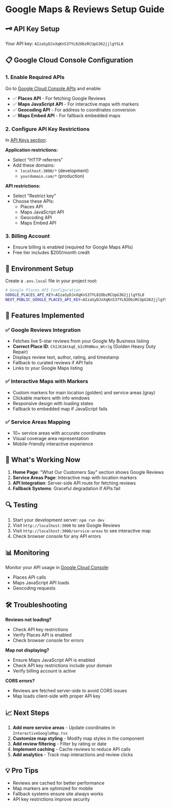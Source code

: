 # Google Maps & Reviews Setup Guide

## 🗝️ API Key Setup

Your API key: `AIzaSyDJxXqKnS37YL02ObzRCUpG362jjlgYSL8`

## 📋 Google Cloud Console Configuration

### 1. Enable Required APIs
Go to [Google Cloud Console APIs](https://console.cloud.google.com/apis/library) and enable:

- ✅ **Places API** - For fetching Google Reviews
- ✅ **Maps JavaScript API** - For interactive maps with markers
- ✅ **Geocoding API** - For address to coordinates conversion
- ✅ **Maps Embed API** - For fallback embedded maps

### 2. Configure API Key Restrictions
In [API Keys section](https://console.cloud.google.com/apis/credentials):

**Application restrictions:**
- Select "HTTP referrers"
- Add these domains:
  - `localhost:3000/*` (development)
  - `yourdomain.com/*` (production)

**API restrictions:**
- Select "Restrict key"
- Choose these APIs:
  - Places API
  - Maps JavaScript API
  - Geocoding API
  - Maps Embed API

### 3. Billing Account
- Ensure billing is enabled (required for Google Maps APIs)
- Free tier includes $200/month credit

## 🔧 Environment Setup

Create a `.env.local` file in your project root:

```bash
# Google Places API Configuration
GOOGLE_PLACES_API_KEY=AIzaSyDJxXqKnS37YL02ObzRCUpG362jjlgYSL8
NEXT_PUBLIC_GOOGLE_PLACES_API_KEY=AIzaSyDJxXqKnS37YL02ObzRCUpG362jjlgYSL8
```

## 🎯 Features Implemented

### ✅ Google Reviews Integration
- Fetches live 5-star reviews from your Google My Business listing
- **Correct Place ID**: `ChIJK3AtkqE_bIcRhNNvo_WtrJg` (Golden Heavy Duty Repair)
- Displays review text, author, rating, and timestamp
- Fallback to curated reviews if API fails
- Links to your Google Maps listing

### ✅ Interactive Maps with Markers
- Custom markers for main location (golden) and service areas (gray)
- Clickable markers with info windows
- Responsive design with loading states
- Fallback to embedded map if JavaScript fails

### ✅ Service Areas Mapping
- 10+ service areas with accurate coordinates
- Visual coverage area representation
- Mobile-friendly interactive experience

## 🚀 What's Working Now

1. **Home Page**: "What Our Customers Say" section shows Google Reviews
2. **Service Areas Page**: Interactive map with location markers
3. **API Integration**: Server-side API route for fetching reviews
4. **Fallback Systems**: Graceful degradation if APIs fail

## 🔍 Testing

1. Start your development server: `npm run dev`
2. Visit `http://localhost:3000` to see Google Reviews
3. Visit `http://localhost:3000/service-areas` to see interactive map
4. Check browser console for any API errors

## 📊 Monitoring

Monitor your API usage in [Google Cloud Console](https://console.cloud.google.com/apis/dashboard):
- Places API calls
- Maps JavaScript API loads
- Geocoding requests

## 🛠️ Troubleshooting

**Reviews not loading?**
- Check API key restrictions
- Verify Places API is enabled
- Check browser console for errors

**Map not displaying?**
- Ensure Maps JavaScript API is enabled
- Check API key restrictions include your domain
- Verify billing account is active

**CORS errors?**
- Reviews are fetched server-side to avoid CORS issues
- Map loads client-side with proper API key

## 📈 Next Steps

1. **Add more service areas** - Update coordinates in `InteractiveGoogleMap.tsx`
2. **Customize map styling** - Modify map styles in the component
3. **Add review filtering** - Filter by rating or date
4. **Implement caching** - Cache reviews to reduce API calls
5. **Add analytics** - Track map interactions and review clicks

## 💡 Pro Tips

- Reviews are cached for better performance
- Map markers are optimized for mobile
- Fallback systems ensure site always works
- API key restrictions improve security
